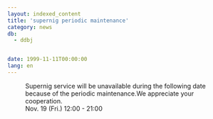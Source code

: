 ```yaml
---
layout: indexed_content
title: 'supernig periodic maintenance'
category: news
db:
  - ddbj


date: 1999-11-11T00:00:00
lang: en
---
```


<dd>Supernig service will be unavailable during the following date because of the periodic maintenance.We appreciate your cooperation.<br>
<dd>Nov. 19 (Fri.) 12:00 - 21:00</dd>
</dd>
